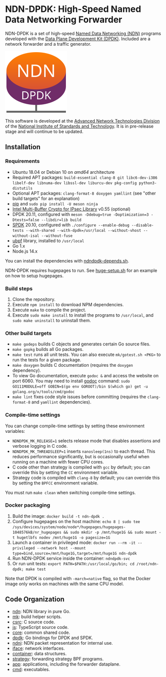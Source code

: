 # NDN-DPDK: High-Speed Named Data Networking Forwarder

NDN-DPDK is a set of high-speed [Named Data Networking (NDN)](https://named-data.net/) programs developed with the [Data Plane Development Kit (DPDK)](https://www.dpdk.org/).
Included are a network forwarder and a traffic generator.

![NDN-DPDK logo](docs/NDN-DPDK-logo.svg)

This software is developed at the [Advanced Network Technologies Division](https://www.nist.gov/itl/antd) of the [National Institute of Standards and Technology](https://www.nist.gov/).
It is in pre-release stage and will continue to be updated.

## Installation

### Requirements

* Ubuntu 18.04 or Debian 10 on *amd64* architecture
* Required APT packages: `build-essential clang-8 git libc6-dev-i386 libelf-dev libnuma-dev libssl-dev liburcu-dev pkg-config python3-distutils`
* Optional APT packages: `clang-format-8 doxygen yamllint`
  (see "other build targets" for an explanation)
* [pip](https://pip.pypa.io/en/stable/installing/) and `sudo pip install -U meson ninja`
* [Intel Multi-Buffer Crypto for IPsec Library](https://github.com/intel/intel-ipsec-mb) v0.55 (optional)
* DPDK 20.11, configured with `meson -Ddebug=true -Doptimization=3 -Dtests=false --libdir=lib build`
* [SPDK](https://spdk.io/) 20.10, configured with `./configure --enable-debug --disable-tests --with-shared --with-dpdk=/usr/local --without-vhost --without-isal --without-fuse`
* [ubpf](https://github.com/iovisor/ubpf/tree/089f6279752adfb01386600d119913403ed326ee/vm) library, installed to `/usr/local`
* Go 1.x
* Node.js 14.x

You can install the dependencies with [ndndpdk-depends.sh](docs/ndndpdk-depends.sh).

NDN-DPDK requires hugepages to run.
See [huge-setup.sh](docs/huge-setup.sh) for an example on how to setup hugepages.

### Build steps

1. Clone the repository.
2. Execute `npm install` to download NPM dependencies.
3. Execute `make` to compile the project.
4. Execute `sudo make install` to install the programs to `/usr/local`, and `sudo make uninstall` to uninstall them.

### Other build targets

* `make godeps` builds C objects and generates certain Go source files.
* `make gopkg` builds all Go packages.
* `make test` runs all unit tests.
  You can also execute `mk/gotest.sh <PKG>` to run the tests for a given package.
* `make doxygen` builds C documentation (requires the `doxygen` dependency).
* To view Go documentation, execute `godoc &` and access the website on port 6060.
  You may need to install [godoc](https://pkg.go.dev/golang.org/x/tools/cmd/godoc?tab=doc) command: `sudo GO111MODULE=off GOBIN=$(go env GOROOT)/bin $(which go) get -u golang.org/x/tools/cmd/godoc`
* `make lint` fixes code style issues before committing (requires the `clang-format-8` and `yamllint` dependencies).

### Compile-time settings

You can change compile-time settings by setting these environment variables:

* `NDNDPDK_MK_RELEASE=1` selects release mode that disables assertions and verbose logging in C code.
* `NDNDPDK_MK_THREADSLEEP=1` inserts `nanosleep(1ns)` to each thread.
  This reduces performance significantly, but is occasionally useful when running on a machine with fewer CPU cores.
* C code other than strategy is compiled with `gcc` by default; you can override this by setting the `CC` environment variable.
* Strategy code is compiled with `clang-8` by default; you can override this by setting the `BPFCC` environment variable.

You must run `make clean` when switching compile-time settings.

### Docker packaging

1. Build the image: `docker build -t ndn-dpdk .`
2. Configure hugepages on the host machine: `echo 8 | sudo tee /sys/devices/system/node/node*/hugepages/hugepages-1048576kB/nr_hugepages && sudo mkdir -p /mnt/huge1G && sudo mount -t hugetlbfs nodev /mnt/huge1G -o pagesize=1G`
3. Launch a container in privileged mode: `docker run --rm -it --privileged --network host --mount type=bind,source=/mnt/huge1G,target=/mnt/huge1G ndn-dpdk`
4. Run NDN-DPDK service inside the container: `ndndpdk-svc`
5. Or run unit tests: `export PATH=$PATH:/usr/local/go/bin; cd /root/ndn-dpdk; make test`

Note that DPDK is compiled with `-march=native` flag, so that the Docker image only works on machines with the same CPU model.

## Code Organization

* [ndn](ndn): NDN library in pure Go.
* [mk](mk): build helper scripts.
* [csrc](csrc): C source code.
* [js](js): TypeScript source code.
* [core](core): common shared code.
* [dpdk](dpdk): Go bindings for DPDK and SPDK.
* [ndni](ndni): NDN packet representation for internal use.
* [iface](iface): network interfaces.
* [container](container): data structures.
* [strategy](strategy): forwarding strategy BPF programs.
* [app](app): applications, including the forwarder dataplane.
* [cmd](cmd): executables.
